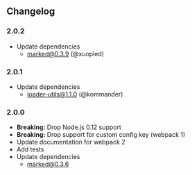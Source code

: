 Changelog
---------

### 2.0.2
- Update dependencies
  - marked@0.3.9 (@xuopled)

### 2.0.1
- Update dependencies
  - loader-utils@1.1.0 (@kommander)

### 2.0.0
- **Breaking:** Drop Node.js 0.12 support
- **Breaking:** Drop support for custom config key (webpack 1)
- Update documentation for webpack 2
- Add tests
- Update dependencies
  - marked@0.3.6
